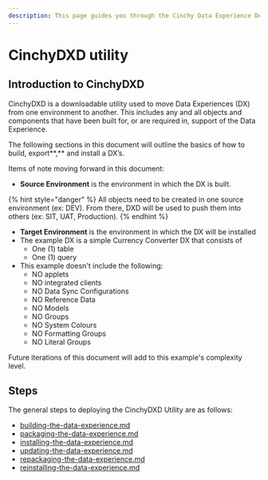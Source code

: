 ```yaml
---
description: This page guides you through the Cinchy Data Experience Deployment Utility.
---
```


# CinchyDXD utility

## Introduction to CinchyDXD

CinchyDXD is a downloadable utility used to move Data Experiences (DX) from one environment to another. This includes any and all objects and components that have been built for, or are required in, support of the Data Experience.

The following sections in this document will outline the basics of how to build, export**,** and install a DX’s.

Items of note moving forward in this document:

* **Source Environment** is the environment in which the DX is built.

{% hint style="danger" %}
All objects need to be created in one source environment (ex: DEV). From there, DXD will be used to push them into others (ex: SIT, UAT, Production).
{% endhint %}

* **Target Environment** is the environment in which the DX will be installed
* The example DX is a simple Currency Converter DX that consists of
  * One (1) table
  * One (1) query
* This example doesn't include the following:
  * NO applets
  * NO integrated clients
  * NO Data Sync Configurations
  * NO Reference Data
  * NO Models
  * NO Groups
  * NO System Colours
  * NO Formatting Groups
  * NO Literal Groups

Future iterations of this document will add to this example's complexity level.

## Steps

The general steps to deploying the CinchyDXD Utility are as follows:

* [building-the-data-experience.md](building-the-data-experience.md "mention")
* [packaging-the-data-experience.md](packaging-the-data-experience.md "mention")
* [installing-the-data-experience.md](installing-the-data-experience.md "mention")
* [updating-the-data-experience.md](updating-the-data-experience.md "mention")
* [repackaging-the-data-experience.md](repackaging-the-data-experience.md "mention")
* [reinstalling-the-data-experience.md](reinstalling-the-data-experience.md "mention")
